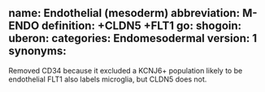 name: Endothelial (mesoderm)
abbreviation: M-ENDO
definition: +CLDN5 +FLT1
go:
shogoin: 
uberon:
categories: Endomesodermal
version: 1
synonyms:
---

Removed CD34 because it excluded a KCNJ6+ population likely to be endothelial
FLT1 also labels microglia, but CLDN5 does not.